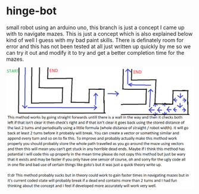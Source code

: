 # hinge-bot
small robot using an arduino uno, this branch is just a concept I came up with to navigate mazes. This is just a concept which is also explained below kind of well I guess with my bad paint skills. There is definately room for error and this has not been tested at all just written up quickly by me so we can try it out and modify it to try and get a better completion time for the mazes.

![alt text](concept.png "picture of the concept")

